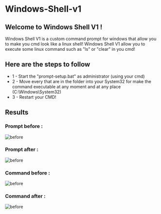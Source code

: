 # Windows-Shell-v1
<h2>Welcome to Windows Shell V1 !</h2>
Windows Shell V1 is a custom command prompt for windows that allow you to make you cmd look like a linux shell!
Windows Shell V1 allow you to execute some linux command such as "ls" or "clear" in you cmd!

<h2>Here are the steps to follow</h2>

- 1 - Start the "prompt-setup.bat" as administrator (using your cmd)
- 2 - Move every that are in the folder into your System32 for make the command executable at any moment and at any place (C:\Windows\System32)
- 3 - Restart your CMD!

<h2>Results</h2>

<h3>Prompt before :</h3>

![before](https://cdn.discordapp.com/attachments/1070328347244113951/1073534806551449631/image.png)

<h3>Prompt after :</h3>

![before](https://cdn.discordapp.com/attachments/1070328347244113951/1073534964999655556/image.png)

<h3>Command before :</h3>

![before](https://cdn.discordapp.com/attachments/1070328347244113951/1073535907891785828/image.png)

<h3>Command after :</h3>

![before](https://cdn.discordapp.com/attachments/1070328347244113951/1073535978288988170/image.png)
